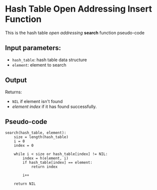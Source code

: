 # Hash Table Open Addressing Insert Function

This is the hash table _open addressing_ **search** function pseudo-code

## Input parameters:

- `hash_table`: hash table data structure
- `element`: element to search

## Output

Returns:

- `NIL` if element isn't found
- _element index_ if it has found successfully.

## Pseudo-code

```
search(hash_table, element):
    size = length(hash_table)
    i = 0
    index = 0

    while i < size or hash_table[index] != NIL:
        index = h(element, i)
        if hash_table[index] == element:
            return index

        i++

    return NIL
```
